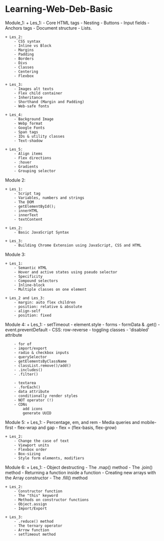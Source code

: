 # Learning-Web-Deb-Basic
Module_1: 
    + Les_1:
        - Core HTML tags
        - Nesting
        - Buttons
        - Input fields
        - Anchors tags
        - Document structure
        - Lists.

    + Les_2: 
        - CSS syntax
        - Inline vs Block
        - Margins
        - Padding
        - Borders
        - Divs
        - Classes
        - Centering
        - Flexbox
    
    + Les_3: 
        - Images alt texts
        - Flex child container
        - Inheritance
        - Shorthand (Margin and Padding)
        - Web-safe fonts
    
    + Les_4: 
        - Background Image
        - Webp format
        - Google Fonts
        - Span tags
        - IDs & utility classes
        - Text-shadow

    + Les_5: 
        - Align items
        - Flex directions
        - :hover
        - Gradients
        - Grouping selector

Module 2:

    + Les_1:
        - Script tag
        - Variables, numbers and strings
        - The DOM
        - getElementById();
        - innerHTML
        - innerText
        - textContent
    
    + Les_2:
        - Basic JavaScript Syntax

    + Les_3:
        - Building Chrome Extension using JavaScript, CSS and HTML

Module 3:

    + Les_1:
        - Semantic HTML
        - Hover and active states using pseudo selector
        - Specificity
        - Compound selectors
        - Inline-block
        - Multiple classes on one element
    
    + Les_2 and Les_3:
        - margin: auto flex children
        - position: relative & absolute
        - align-self
        - position: fixed

Module 4:
    + Les_1:
        - setTimeout
        - element.style
        - forms
        - formData & .get()
        - event.preventDefault
        - CSS: row-reverse
        - toggling classes
        - 'disabled' attribute

        - for of
        - import/export
        - radio & checkbox inputs
        - querySelector
        - getElementsByClassName
        - classList.remove()/add()
        - .includes()
        - .filter()

        - textarea
        - .forEach()
        - data attribute
        - conditionally render styles
        - NOT operator (!)
        - CDNs
            add icons
            generate UUID
Module 5:
    + Les_1:
        - Percentage, em, and rem
        - Media queries and mobile-first
        - flex-wrap and gap
        - flex = (flex-basis, flex-grow)

    + Les_2:
        - Change the case of text
        - Viewport units
        - Flexbox order
        - Box-sizing
        - Style form elements, modifiers

Module 6:
    + Les_1:
        - Object destructing
        - The .map() method
        - The .join() method
        - Returning a function inside a function
        - Creating new arrays with the Array constructor
        - The .fill() method

    + Les_2:
        - Constructor function
        - The "this" keyword
        - Methods on constructor functions
        - Object.assign
        - Import/Export

    + Les_3:
        - .reduce() method
        - The ternary operator
        - Arrow function
        - setTimeout method